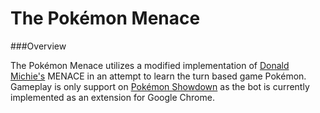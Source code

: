 # The Pokémon Menace

###Overview

The Pokémon Menace utilizes a modified implementation of [Donald Michie's](http://en.wikipedia.org/wiki/Donald_Michie) MENACE in an attempt to learn the turn based game Pokémon. Gameplay is only support on [Pokémon Showdown](http://pokemonshowdown.com/) as the bot is currently implemented as an extension for Google Chrome.

